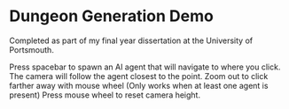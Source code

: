 # Dungeon Generation Demo
Completed as part of my final year dissertation at the University of Portsmouth.

Press spacebar to spawn an AI agent that will navigate to where you click.
The camera will follow the agent closest to the point.
Zoom out to click farther away with mouse wheel (Only works when at least one agent is present)
Press mouse wheel to reset camera height.
